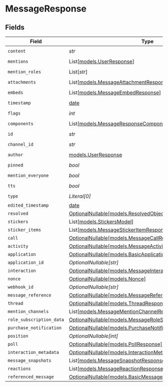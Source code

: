 # MessageResponse


## Fields

| Field                                                                                                            | Type                                                                                                             | Required                                                                                                         | Description                                                                                                      |
| ---------------------------------------------------------------------------------------------------------------- | ---------------------------------------------------------------------------------------------------------------- | ---------------------------------------------------------------------------------------------------------------- | ---------------------------------------------------------------------------------------------------------------- |
| `content`                                                                                                        | *str*                                                                                                            | :heavy_check_mark:                                                                                               | N/A                                                                                                              |
| `mentions`                                                                                                       | List[[models.UserResponse](../models/userresponse.md)]                                                           | :heavy_check_mark:                                                                                               | N/A                                                                                                              |
| `mention_roles`                                                                                                  | List[*str*]                                                                                                      | :heavy_check_mark:                                                                                               | N/A                                                                                                              |
| `attachments`                                                                                                    | List[[models.MessageAttachmentResponse](../models/messageattachmentresponse.md)]                                 | :heavy_check_mark:                                                                                               | N/A                                                                                                              |
| `embeds`                                                                                                         | List[[models.MessageEmbedResponse](../models/messageembedresponse.md)]                                           | :heavy_check_mark:                                                                                               | N/A                                                                                                              |
| `timestamp`                                                                                                      | [date](https://docs.python.org/3/library/datetime.html#date-objects)                                             | :heavy_check_mark:                                                                                               | N/A                                                                                                              |
| `flags`                                                                                                          | *int*                                                                                                            | :heavy_check_mark:                                                                                               | N/A                                                                                                              |
| `components`                                                                                                     | List[[models.MessageResponseComponents](../models/messageresponsecomponents.md)]                                 | :heavy_check_mark:                                                                                               | N/A                                                                                                              |
| `id`                                                                                                             | *str*                                                                                                            | :heavy_check_mark:                                                                                               | N/A                                                                                                              |
| `channel_id`                                                                                                     | *str*                                                                                                            | :heavy_check_mark:                                                                                               | N/A                                                                                                              |
| `author`                                                                                                         | [models.UserResponse](../models/userresponse.md)                                                                 | :heavy_check_mark:                                                                                               | N/A                                                                                                              |
| `pinned`                                                                                                         | *bool*                                                                                                           | :heavy_check_mark:                                                                                               | N/A                                                                                                              |
| `mention_everyone`                                                                                               | *bool*                                                                                                           | :heavy_check_mark:                                                                                               | N/A                                                                                                              |
| `tts`                                                                                                            | *bool*                                                                                                           | :heavy_check_mark:                                                                                               | N/A                                                                                                              |
| `type`                                                                                                           | *Literal[0]*                                                                                                     | :heavy_check_mark:                                                                                               | N/A                                                                                                              |
| `edited_timestamp`                                                                                               | [date](https://docs.python.org/3/library/datetime.html#date-objects)                                             | :heavy_minus_sign:                                                                                               | N/A                                                                                                              |
| `resolved`                                                                                                       | [OptionalNullable[models.ResolvedObjectsResponse]](../models/resolvedobjectsresponse.md)                         | :heavy_minus_sign:                                                                                               | N/A                                                                                                              |
| `stickers`                                                                                                       | List[[models.StickersModel](../models/stickersmodel.md)]                                                         | :heavy_minus_sign:                                                                                               | N/A                                                                                                              |
| `sticker_items`                                                                                                  | List[[models.MessageStickerItemResponse](../models/messagestickeritemresponse.md)]                               | :heavy_minus_sign:                                                                                               | N/A                                                                                                              |
| `call`                                                                                                           | [OptionalNullable[models.MessageCallResponse]](../models/messagecallresponse.md)                                 | :heavy_minus_sign:                                                                                               | N/A                                                                                                              |
| `activity`                                                                                                       | [OptionalNullable[models.MessageActivityResponse]](../models/messageactivityresponse.md)                         | :heavy_minus_sign:                                                                                               | N/A                                                                                                              |
| `application`                                                                                                    | [OptionalNullable[models.BasicApplicationResponse]](../models/basicapplicationresponse.md)                       | :heavy_minus_sign:                                                                                               | N/A                                                                                                              |
| `application_id`                                                                                                 | *OptionalNullable[str]*                                                                                          | :heavy_minus_sign:                                                                                               | N/A                                                                                                              |
| `interaction`                                                                                                    | [OptionalNullable[models.MessageInteractionResponse]](../models/messageinteractionresponse.md)                   | :heavy_minus_sign:                                                                                               | N/A                                                                                                              |
| `nonce`                                                                                                          | [OptionalNullable[models.Nonce]](../models/nonce.md)                                                             | :heavy_minus_sign:                                                                                               | N/A                                                                                                              |
| `webhook_id`                                                                                                     | *OptionalNullable[str]*                                                                                          | :heavy_minus_sign:                                                                                               | N/A                                                                                                              |
| `message_reference`                                                                                              | [OptionalNullable[models.MessageReferenceResponse]](../models/messagereferenceresponse.md)                       | :heavy_minus_sign:                                                                                               | N/A                                                                                                              |
| `thread`                                                                                                         | [OptionalNullable[models.ThreadResponse]](../models/threadresponse.md)                                           | :heavy_minus_sign:                                                                                               | N/A                                                                                                              |
| `mention_channels`                                                                                               | List[[models.MessageMentionChannelResponse](../models/messagementionchannelresponse.md)]                         | :heavy_minus_sign:                                                                                               | N/A                                                                                                              |
| `role_subscription_data`                                                                                         | [OptionalNullable[models.MessageRoleSubscriptionDataResponse]](../models/messagerolesubscriptiondataresponse.md) | :heavy_minus_sign:                                                                                               | N/A                                                                                                              |
| `purchase_notification`                                                                                          | [OptionalNullable[models.PurchaseNotificationResponse]](../models/purchasenotificationresponse.md)               | :heavy_minus_sign:                                                                                               | N/A                                                                                                              |
| `position`                                                                                                       | *OptionalNullable[int]*                                                                                          | :heavy_minus_sign:                                                                                               | N/A                                                                                                              |
| `poll`                                                                                                           | [OptionalNullable[models.PollResponse]](../models/pollresponse.md)                                               | :heavy_minus_sign:                                                                                               | N/A                                                                                                              |
| `interaction_metadata`                                                                                           | [OptionalNullable[models.InteractionMetadata]](../models/interactionmetadata.md)                                 | :heavy_minus_sign:                                                                                               | N/A                                                                                                              |
| `message_snapshots`                                                                                              | List[[models.MessageSnapshotResponse](../models/messagesnapshotresponse.md)]                                     | :heavy_minus_sign:                                                                                               | N/A                                                                                                              |
| `reactions`                                                                                                      | List[[models.MessageReactionResponse](../models/messagereactionresponse.md)]                                     | :heavy_minus_sign:                                                                                               | N/A                                                                                                              |
| `referenced_message`                                                                                             | [OptionalNullable[models.BasicMessageResponse]](../models/basicmessageresponse.md)                               | :heavy_minus_sign:                                                                                               | N/A                                                                                                              |
